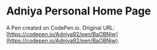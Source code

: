# Adniya Personal Home Page

A Pen created on CodePen.io. Original URL: [https://codepen.io/Adniya92/pen/BaOBNjw](https://codepen.io/Adniya92/pen/BaOBNjw).

